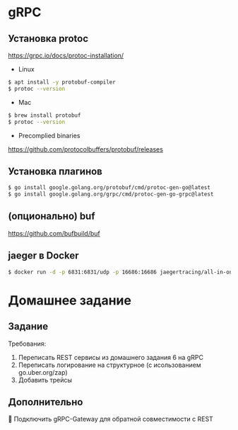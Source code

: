 # gRPC

## Установка protoc

https://grpc.io/docs/protoc-installation/

* Linux

```bash
$ apt install -y protobuf-compiler
$ protoc --version
```

* Mac

```bash
$ brew install protobuf
$ protoc --version 
```

* Precomplied binaries

https://github.com/protocolbuffers/protobuf/releases

## Установка плагинов

```bash
$ go install google.golang.org/protobuf/cmd/protoc-gen-go@latest
$ go install google.golang.org/grpc/cmd/protoc-gen-go-grpc@latest
```

## (опционально) buf

https://github.com/bufbuild/buf

## jaeger в Docker

```bash
$ docker run -d -p 6831:6831/udp -p 16686:16686 jaegertracing/all-in-one:latest
```

# Домашнее задание

## Задание

Требования:
1) Переписать REST сервисы из домашнего задания 6 на gRPC 
2) Переписать логирование на структурное (с исользованием go.uber.org/zap)
3) Добавить трейсы

## Дополнительно
💎 Подключить gRPC-Gateway для обратной совместимости с REST